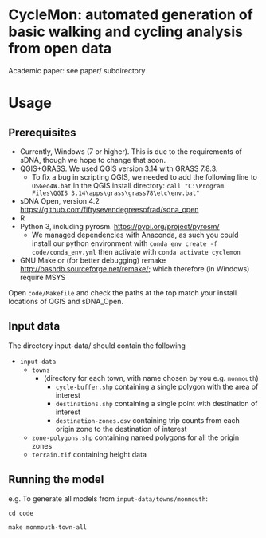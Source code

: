 # CycleMon: automated generation of basic walking and cycling analysis from open data

Academic paper: see paper/ subdirectory

# Usage

## Prerequisites

* Currently, Windows (7 or higher). This is due to the requirements of sDNA, though we hope to change that soon.
* QGIS+GRASS. We used QGIS version 3.14 with GRASS 7.8.3.
    * To fix a bug in scripting QGIS, we needed to add the following line to `OSGeo4W.bat` in the QGIS install directory: `call "C:\Program Files\QGIS 3.14\apps\grass\grass78\etc\env.bat" `
* sDNA Open, version 4.2 https://github.com/fiftysevendegreesofrad/sdna_open
* R
* Python 3, including pyrosm. https://pypi.org/project/pyrosm/
    * We managed dependencies with Anaconda, as such you could install our python environment with `conda env create -f code/conda_env.yml` then activate with `conda activate cyclemon`
* GNU Make or (for better debugging) remake http://bashdb.sourceforge.net/remake/; which therefore (in Windows) require MSYS
    
Open `code/Makefile` and check the paths at the top match your install locations of QGIS and sDNA_Open.    

## Input data

The directory input-data/ should contain the following

* `input-data`
    * `towns`
        * (directory for each town, with name chosen by you e.g. `monmouth`)
            * `cycle-buffer.shp` containing a single polygon with the area of interest
            * `destinations.shp` containing a single point with destination of interest
            * `destination-zones.csv` containing trip counts from each origin zone to the destination of interest
    * `zone-polygons.shp` containing named polygons for all the origin zones
    * `terrain.tif` containing height data

## Running the model

e.g. To generate all models from `input-data/towns/monmouth`:

`cd code`

`make monmouth-town-all`